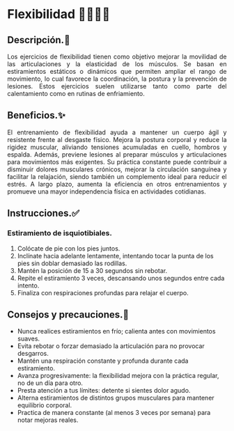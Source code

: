# Flexibilidad 🤸‍♀️🧘‍♂️


## Descripción.🌿

<p align="justify">Los ejercicios de flexibilidad tienen como objetivo mejorar la movilidad de las articulaciones y la elasticidad de los músculos. Se basan en estiramientos estáticos o dinámicos que permiten ampliar el rango de movimiento, lo cual favorece la coordinación, la postura y la prevención de lesiones. Estos ejercicios suelen utilizarse tanto como parte del calentamiento como en rutinas de enfriamiento.</p>


## Beneficios.✨

<p align="justify">El entrenamiento de flexibilidad ayuda a mantener un cuerpo ágil y resistente frente al desgaste físico. Mejora la postura corporal y reduce la rigidez muscular, aliviando tensiones acumuladas en cuello, hombros y espalda. Además, previene lesiones al preparar músculos y articulaciones para movimientos más exigentes. Su práctica constante puede contribuir a disminuir dolores musculares crónicos, mejorar la circulación sanguínea y facilitar la relajación, siendo también un complemento ideal para reducir el estrés. A largo plazo, aumenta la eficiencia en otros entrenamientos y promueve una mayor independencia física en actividades cotidianas.</p>


## Instrucciones.✅

### Estiramiento de isquiotibiales.
1. Colócate de pie con los pies juntos.  
2. Inclínate hacia adelante lentamente, intentando tocar la punta de los pies sin doblar demasiado las rodillas.  
3. Mantén la posición de 15 a 30 segundos sin rebotar.  
4. Repite el estiramiento 3 veces, descansando unos segundos entre cada intento.  
5. Finaliza con respiraciones profundas para relajar el cuerpo.  


## Consejos y precauciones.🚧

- Nunca realices estiramientos en frío; calienta antes con movimientos suaves.  
- Evita rebotar o forzar demasiado la articulación para no provocar desgarros.  
- Mantén una respiración constante y profunda durante cada estiramiento.  
- Avanza progresivamente: la flexibilidad mejora con la práctica regular, no de un día para otro.  
- Presta atención a tus límites: detente si sientes dolor agudo.  
- Alterna estiramientos de distintos grupos musculares para mantener equilibrio corporal.  
- Practica de manera constante (al menos 3 veces por semana) para notar mejoras reales.  

